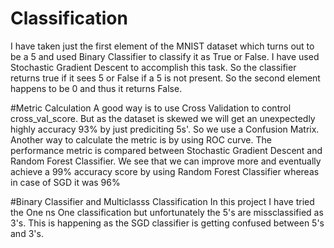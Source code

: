 # Classification 
I  have taken just the first element of the MNIST dataset which turns out to be a 5 and used Binary Classifier to classify it as True or False. I have used Stochastic Gradient Descent to accomplish this task. So the classifier returns true if it sees 5 or False if a 5 is not present. So the second element happens to be 0 and thus it returns False. 

#Metric Calculation
A good way is to use Cross Validation to control cross_val_score. But as the dataset is skewed we will get an unexpectedly highly accuracy 93% by just prediciting 5s'. So we use a Confusion Matrix. 
                 Another way to calculate the metric is by using ROC curve. The performance metric is compared between Stochastic Gradient Descent and Random Forest Classifier. We see that we can improve more and eventually achieve a 99% accuracy score by using Random Forest Classifier whereas in case of SGD it was 96%

#Binary Classifier and Multiclasss Classification
In this project I have tried the One ns One classification but unfortunately the  5's are missclassified as 3's. This is happening as the SGD classifier is getting confused between 5's and 3's.
